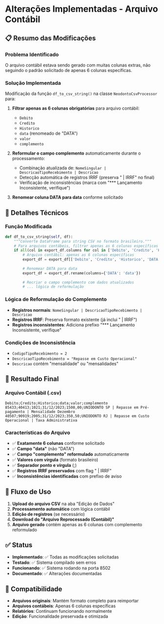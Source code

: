 # Alterações Implementadas - Arquivo Contábil

## 📋 Resumo das Modificações

### **Problema Identificado**
O arquivo contábil estava sendo gerado com muitas colunas extras, não seguindo o padrão solicitado de apenas 6 colunas específicas.

### **Solução Implementada**
Modificação da função `df_to_csv_string()` na classe `NeodontoCsvProcessor` para:

1. **Filtrar apenas as 6 colunas obrigatórias** para arquivo contábil:
   - `Debito`
   - `Credito`  
   - `Historico`
   - `data` (renomeado de "DATA")
   - `valor`
   - `complemento`

2. **Reformular o campo complemento** automaticamente durante o processamento:
   - Combinação atualizada de: `NomeSingular | DescricaoTipoRecebimento | Descricao`
   - Detecção automática de registros IRRF (preserva " | IRRF" no final)
   - Verificação de inconsistências (marca com "*** Lançamento Inconsistente, verifique")

3. **Renomear coluna DATA para data** conforme solicitado

## 🔧 Detalhes Técnicos

### **Função Modificada**
```python
def df_to_csv_string(self, df):
    """Converte DataFrame para string CSV no formato brasileiro."""
    # Para arquivos contábeis, filtrar apenas as 6 colunas específicas
    if all(col in export_df.columns for col in ['Debito', 'Credito', 'Historico', 'DATA', 'valor', 'complemento']):
        # Arquivo contábil: apenas as 6 colunas específicas
        export_df = export_df[['Debito', 'Credito', 'Historico', 'DATA', 'valor', 'complemento']].copy()
        
        # Renomear DATA para data
        export_df = export_df.rename(columns={'DATA': 'data'})
        
        # Recriar o campo complemento com dados atualizados
        # ... lógica de reformulação
```

### **Lógica de Reformulação do Complemento**
- **Registros normais**: `NomeSingular | DescricaoTipoRecebimento | Descricao`
- **Registros IRRF**: Preserva formato existente (já inclui " | IRRF")
- **Registros inconsistentes**: Adiciona prefixo "*** Lançamento Inconsistente, verifique"

### **Condições de Inconsistência**
- `CodigoTipoRecebimento = 2`
- `DescricaoTipoRecebimento = "Repasse em Custo Operacional"`
- `Descricao` contém "mensalidade" ou "mensalidades"

## 🎯 Resultado Final

### **Arquivo Contábil (.csv)**
```
Debito;Credito;Historico;data;valor;complemento
85433;40413;1021;31/12/2023;1500,00;UNIODONTO SP | Repasse em Pré-pagamento | Mensalidade Dezembro
40507;90919;2005;31/12/2023;350,50;UNIODONTO RJ | Repasse em Custo Operacional | Taxa Administrativa
```

### **Características do Arquivo**
- ✅ **Exatamente 6 colunas** conforme solicitado
- ✅ **Campo "data"** (não "DATA")
- ✅ **Campo "complemento" reformulado** automaticamente
- ✅ **Valores com vírgula** (formato brasileiro)
- ✅ **Separador ponto e vírgula** (;)
- ✅ **Registros IRRF preservados** com flag " | IRRF"
- ✅ **Inconsistências identificadas** com prefixo de aviso

## 📁 Fluxo de Uso

1. **Upload do arquivo CSV** na aba "Edição de Dados"
2. **Processamento automático** com lógica contábil
3. **Edição de registros** (se necessário)
4. **Download do "Arquivo Reprocessado (Contábil)"**
5. **Arquivo gerado** contém apenas as 6 colunas com complemento reformulado

## ✅ Status
- **Implementado**: ✅ Todas as modificações solicitadas
- **Testado**: ✅ Sistema compilado sem erros
- **Funcionando**: ✅ Sistema rodando na porta 8502
- **Documentado**: ✅ Alterações documentadas

## 🔄 Compatibilidade
- **Arquivos originais**: Mantém formato completo para reimportar
- **Arquivos contábeis**: Apenas 6 colunas específicas
- **Relatórios**: Continuam funcionando normalmente
- **Edição**: Funcionalidade preservada e otimizada 